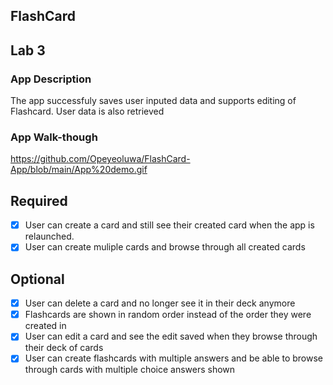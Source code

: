 ## FlashCard

## Lab 3

### App Description
The app successfuly saves user inputed data and supports editing of Flashcard. User data is also retrieved

### App Walk-though
https://github.com/Opeyeoluwa/FlashCard-App/blob/main/App%20demo.gif

## Required
- [x] User can create a card and still see their created card when the app is relaunched.
- [x] User can create muliple cards and browse through all created cards

## Optional
- [x] User can delete a card and no longer see it in their deck anymore
- [x] Flashcards are shown in random order instead of the order they were created in
- [x] User can edit a card and see the edit saved when they browse through their deck of cards
- [x] User can create flashcards with multiple answers and be able to browse through cards with multiple choice answers shown
